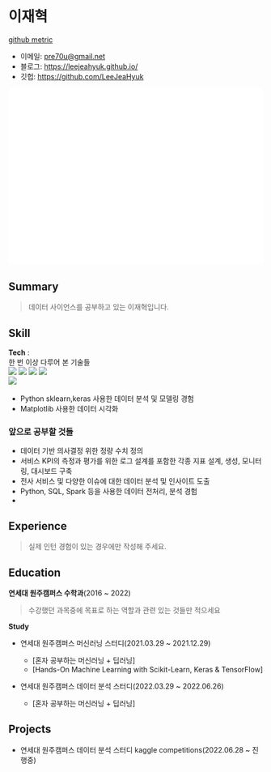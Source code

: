 # 이재혁

[github metric](https://github.com/lowlighter/metrics/blob/master/.github/readme/partials/documentation/setup/action.md)

- 이메일: pre70u@gmail.net  
- 블로그: https://leejeahyuk.github.io/
- 깃헙: https://github.com/LeeJeaHyuk

![](https://github.com/yonsei-app-dev-club/yonsei-app-dev-club-2022/raw/main/github-metrics-serithemage.svg)

## Summary
> 데이터 사이언스를 공부하고 있는 이재혁입니다.

## Skill

**Tech** :  
한 번 이상 다루어 본 기술들   
<img src="https://img.shields.io/badge/Python-3766AB?style=flat-square&logo=Python&logoColor=white"/></a>
<img src="https://img.shields.io/badge/C-A8B9CC?style=flat-square&logo=C&logoColor=white"/></a>
<img src="https://img.shields.io/badge/Pandas-150458?style=flat-square&logo=Pandas&logoColor=white"/></a>
<img src="https://img.shields.io/badge/Numpy-013243?style=flat-square&logo=Numpy&logoColor=white"/></a>  
<img src="https://img.shields.io/badge/scikit learn-f7931e?style=flat-square&logo=scikit-learn&logoColor=white"/></a> 


- Python sklearn,keras 사용한 데이터 분석 및 모델링 경험
- Matplotlib 사용한 데이터 시각화

### 앞으로 공부할 것들
- 데이터 기반 의사결정 위한 정량 수치 정의
- 서비스 KPI의 측정과 평가를 위한 로그 설계를 포함한 각종 지표 설계, 생성, 모니터링, 대시보드 구축
- 전사 서비스 및 다양한 이슈에 대한 데이터 분석 및 인사이트 도출
-  Python, SQL, Spark 등을 사용한 데이터 전처리, 분석 경험
-  


## Experience
> 실제 인턴 경험이 있는 경우에만 작성해 주세요.


## Education  

**연세대 원주캠퍼스 수학과**(2016 ~ 2022)  
> 수강했던 과목중에 목표로 하는 역할과 관련 있는 것들만 적으세요

**Study**
- 연세대 원주캠퍼스 머신러닝 스터디(2021.03.29 ~ 2021.12.29)
  - [혼자 공부하는 머신러닝 + 딥러닝]
  - [Hands-On Machine Learning with Scikit-Learn, Keras & TensorFlow]

- 연세대 원주캠퍼스 데이터 분석 스터디(2022.03.29 ~ 2022.06.26)
  - [혼자 공부하는 머신러닝 + 딥러닝]

## Projects
- 연세대 원주캠퍼스 데이터 분석 스터디 kaggle competitions(2022.06.28 ~ 진행중)

 